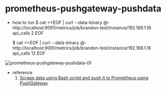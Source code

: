 # prometheus-pushgateway-pushdata

- how to run
  $ cat <<EOF | curl --data-binary @- http://localhost:9091/metrics/job/brandon-test/instance/192.168.1.16
    api_calls 2
    EOF
    
  $ cat <<EOF | curl --data-binary @- http://localhost:9091/metrics/job/brandon-test/instance/192.168.1.16
    api_calls 12
    EOF
        
![prometheus-pushgateway-pushdata-01](https://github.com/technomad21c/prometheus-pushgateway-pushdata/assets/28304352/24c5a0dd-38dc-43c7-9775-1eeadc6844f3)
    
- reference
  1. [Scrape data using Bash script and push it to Prometheus using PushGateway](https://medium.com/avmconsulting-blog/pushing-bash-script-result-to-prometheus-using-pushgateway-a0760cd261e)
